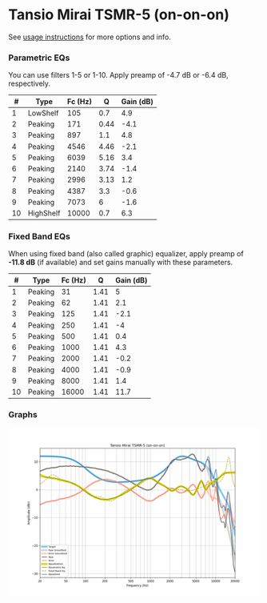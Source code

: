 # Tansio Mirai TSMR-5 (on-on-on)
See [usage instructions](https://github.com/jaakkopasanen/AutoEq#usage) for more options and info.

### Parametric EQs
You can use filters 1-5 or 1-10. Apply preamp of -4.7 dB or -6.4 dB, respectively.

|   # | Type      |   Fc (Hz) |    Q |   Gain (dB) |
|-----|-----------|-----------|------|-------------|
|   1 | LowShelf  |       105 | 0.7  |         4.9 |
|   2 | Peaking   |       171 | 0.44 |        -4.1 |
|   3 | Peaking   |       897 | 1.1  |         4.8 |
|   4 | Peaking   |      4546 | 4.46 |        -2.1 |
|   5 | Peaking   |      6039 | 5.16 |         3.4 |
|   6 | Peaking   |      2140 | 3.74 |        -1.4 |
|   7 | Peaking   |      2996 | 3.13 |         1.2 |
|   8 | Peaking   |      4387 | 3.3  |        -0.6 |
|   9 | Peaking   |      7073 | 6    |        -1.6 |
|  10 | HighShelf |     10000 | 0.7  |         6.3 |

### Fixed Band EQs
When using fixed band (also called graphic) equalizer, apply preamp of **-11.8 dB** (if available) and set gains manually with these parameters.

|   # | Type    |   Fc (Hz) |    Q |   Gain (dB) |
|-----|---------|-----------|------|-------------|
|   1 | Peaking |        31 | 1.41 |         5   |
|   2 | Peaking |        62 | 1.41 |         2.1 |
|   3 | Peaking |       125 | 1.41 |        -2.1 |
|   4 | Peaking |       250 | 1.41 |        -4   |
|   5 | Peaking |       500 | 1.41 |         0.4 |
|   6 | Peaking |      1000 | 1.41 |         4.3 |
|   7 | Peaking |      2000 | 1.41 |        -0.2 |
|   8 | Peaking |      4000 | 1.41 |        -0.9 |
|   9 | Peaking |      8000 | 1.41 |         1.4 |
|  10 | Peaking |     16000 | 1.41 |        11.7 |

### Graphs
![](./Tansio%20Mirai%20TSMR-5%20(on-on-on).png)
